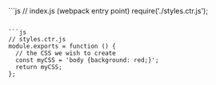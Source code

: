 
<div data-size="140"></div>
```js
// index.js (webpack entry point)
require('./styles.ctr.js');

```

```js
// styles.ctr.js
module.exports = function () {
  // the CSS we wish to create
  const myCSS = 'body {background: red;}';
  return myCSS;
};
```
<div class="cf"></div>
